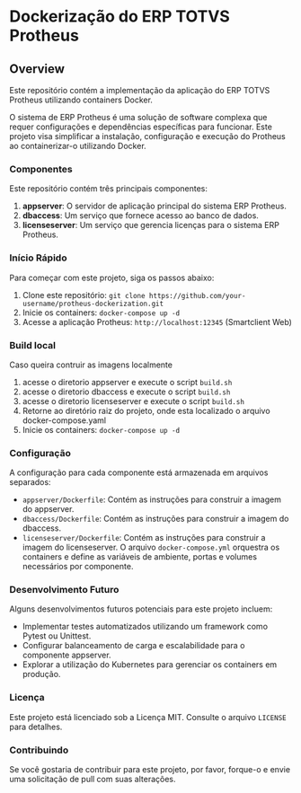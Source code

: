 # Dockerização do ERP TOTVS Protheus

## Overview

Este repositório contém a implementação da aplicação do ERP TOTVS Protheus utilizando containers Docker.

O sistema de ERP Protheus é uma solução de software complexa que requer configurações e dependências específicas para funcionar. Este projeto visa simplificar a instalação, configuração e execução do Protheus ao containerizar-o utilizando Docker.

### Componentes

Este repositório contém três principais componentes:

1. **appserver**: O servidor de aplicação principal do sistema ERP Protheus.
2. **dbaccess**: Um serviço que fornece acesso ao banco de dados.
3. **licenseserver**: Um serviço que gerencia licenças para o sistema ERP Protheus.

### Início Rápido

Para começar com este projeto, siga os passos abaixo:

1. Clone este repositório: `git clone https://github.com/your-username/protheus-dockerization.git`
2. Inicie os containers: `docker-compose up -d`
3. Acesse a aplicação Protheus: `http://localhost:12345` (Smartclient Web)

### Build local

Caso queira contruir as imagens localmente

1. acesse o diretorio appserver e execute o script `build.sh`
2. acesse o diretorio dbaccess e execute o script `build.sh`
3. acesse o diretorio licenseserver e execute o script `build.sh`
4. Retorne ao diretório raiz do projeto, onde esta localizado o arquivo docker-compose.yaml
5. Inicie os containers: `docker-compose up -d`

### Configuração

A configuração para cada componente está armazenada em arquivos separados:

* `appserver/Dockerfile`: Contém as instruções para construir a imagem do appserver.
* `dbaccess/Dockerfile`: Contém as instruções para construir a imagem do dbaccess.
* `licenseserver/Dockerfile`: Contém as instruções para construir a imagem do licenseserver.
O arquivo `docker-compose.yml` orquestra os containers e define as variáveis de ambiente, portas e volumes necessários por componente.

### Desenvolvimento Futuro

Alguns desenvolvimentos futuros potenciais para este projeto incluem:

* Implementar testes automatizados utilizando um framework como Pytest ou Unittest.
* Configurar balanceamento de carga e escalabilidade para o componente appserver.
* Explorar a utilização do Kubernetes para gerenciar os containers em produção.

### Licença

Este projeto está licenciado sob a Licença MIT. Consulte o arquivo `LICENSE` para detalhes.

### Contribuindo

Se você gostaria de contribuir para este projeto, por favor, forque-o e envie uma solicitação de pull com suas alterações.
